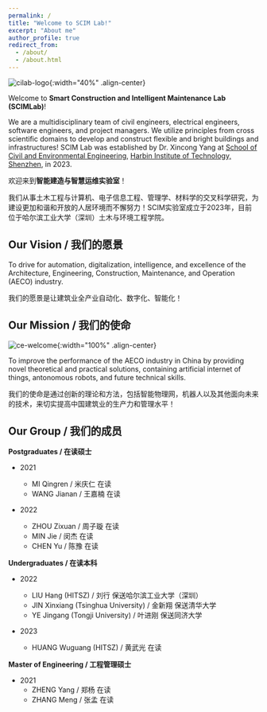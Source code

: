 ```yaml
---
permalink: /
title: "Welcome to SCIM Lab!"
excerpt: "About me"
author_profile: true
redirect_from: 
  - /about/
  - /about.html
---
```


![cilab-logo](/academicpages/images/pages/about/scim-full.png){:width="40%" .align-center}
<!-- ![cilab-logo](/images/pages/about/scim-full.png){:width="20%" .align-center} -->

Welcome to **Smart Construction and Intelligent Maintenance Lab (SCIMLab)**!

We are a multidisciplinary team of civil engineers, electrical engineers, software engineers, and project managers. We utilize principles from cross scientific domains to develop and construct flexible and bright buildings and infrastructures! SCIM Lab was established by Dr. Xincong Yang at [School of Civil and Environmental Engineering](http://sce.hitsz.edu.cn/), [Harbin Institute of Technology, Shenzhen](https://www.hitsz.edu.cn/index.html), in 2023.

欢迎来到**智能建造与智慧运维实验室**！

我们从事土木工程与计算机、电子信息工程、管理学、材料学的交叉科学研究，为建设更加和谐和开放的人居环境而不懈努力！SCIM实验室成立于2023年，目前位于哈尔滨工业大学（深圳）土木与环境工程学院。

Our Vision / 我们的愿景
-----
To drive for automation, digitalization, intelligence, and excellence of the Architecture, Engineering, Construction, Maintenance, and Operation (AECO) industry.

我们的愿景是让建筑业全产业自动化、数字化、智能化！

Our Mission / 我们的使命
-----

![ce-welcome](/academicpages/images/pages/about/ce-welcome.jpg){:width="100%" .align-center}
<!-- ![ce-welcome](/images/pages/about/ce-welcome.jpg){:width="100%" .align-center} -->

To improve the performance of the AECO industry in China by providing novel theoretical and practical solutions, containing artificial internet of things, antonomous robots, and future technical skills.

我们的使命是通过创新的理论和方法，包括智能物理网，机器人以及其他面向未来的技术，来切实提高中国建筑业的生产力和管理水平！

Our Group / 我们的成员
-----

**Postgraduates / 在读硕士**

- 2021
  - MI Qingren / 米庆仁 在读
  - WANG Jianan / 王嘉楠 在读

- 2022
  - ZHOU Zixuan / 周子璇 在读
  - MIN Jie / 闵杰 在读
  - CHEN Yu / 陈豫 在读

**Undergraduates / 在读本科**

- 2022
  - LIU Hang (HITSZ) / 刘行 保送哈尔滨工业大学（深圳）
  - JIN Xinxiang (Tsinghua University) / 金新翔 保送清华大学
  - YE Jingang (Tongji University) / 叶进刚 保送同济大学
  
- 2023
  - HUANG Wuguang (HITSZ) / 黄武光 在读

**Master of Engineering / 工程管理硕士**

- 2021
  - ZHENG Yang / 郑杨 在读
  - ZHANG Meng / 张孟 在读